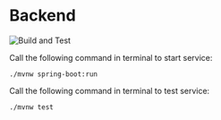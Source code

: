 # Backend
![Build and Test](https://github.com/Operation-Winter/mamba-backend/workflows/Build%20and%20Test/badge.svg)

Call the following command in terminal to start service:
```
./mvnw spring-boot:run
```

Call the following command in terminal to test service:
```
./mvnw test
```
